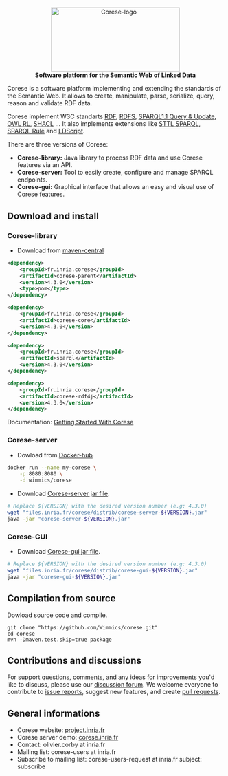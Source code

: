 <!-- markdownlint-configure-file { "MD004": { "style": "consistent" } } -->
<!-- markdownlint-disable MD033 -->

#

<p align="center">
    <a href="https://project.inria.fr/corese/">
        <img src="https://user-images.githubusercontent.com/5692787/151865170-24dc2a17-3c78-4e6b-bb61-bf449f040382.svg" width="300" height="149" alt="Corese-logo">
    </a>
    <br>
    <strong>Software platform for the Semantic Web of Linked Data</strong>
</p>
<!-- markdownlint-enable MD033 -->

Corese is a software platform implementing and extending the standards of the Semantic Web. It allows to create, manipulate, parse, serialize, query, reason and validate RDF data.

Corese implement W3C standarts [RDF](https://www.w3.org/RDF/), [RDFS](https://www.w3.org/2001/sw/wiki/RDFS), [SPARQL1.1 Query & Update](https://www.w3.org/2001/sw/wiki/SPARQL), [OWL RL](https://www.w3.org/2005/rules/wiki/OWLRL), [SHACL](https://www.w3.org/TR/shacl/) …
It also implements extensions like [STTL SPARQL](https://files.inria.fr/corese/doc/sttl.html), [SPARQL Rule](https://files.inria.fr/corese/doc/rule.html) and [LDScript](https://files.inria.fr/corese/doc/ldscript.html).

There are three versions of Corese:

- **Corese-library:** Java library to process RDF data and use Corese features via an API.
- **Corese-server:** Tool to easily create, configure and manage SPARQL endpoints.
- **Corese-gui:** Graphical interface that allows an easy and visual use of Corese features.

## Download and install

### Corese-library

- Download from [maven-central](https://search.maven.org/search?q=g:fr.inria.corese)

```xml
<dependency>
    <groupId>fr.inria.corese</groupId>
    <artifactId>corese-parent</artifactId>
    <version>4.3.0</version>
    <type>pom</type>
</dependency>

<dependency>
    <groupId>fr.inria.corese</groupId>
    <artifactId>corese-core</artifactId>
    <version>4.3.0</version>
</dependency>

<dependency>
    <groupId>fr.inria.corese</groupId>
    <artifactId>sparql</artifactId>
    <version>4.3.0</version>
</dependency>

<dependency>
    <groupId>fr.inria.corese</groupId>
    <artifactId>corese-rdf4j</artifactId>
    <version>4.3.0</version>
</dependency>
```

Documentation: [Getting Started With Corese](https://notes.inria.fr/s/hiiedLfVe#)

### Corese-server

- Dowload from [Docker-hub](https://hub.docker.com/r/wimmics/corese)

```sh
docker run --name my-corese \
    -p 8080:8080 \
    -d wimmics/corese
```

- Download [Corese-server jar file](https://project.inria.fr/corese/download/).

```sh
# Replace ${VERSION} with the desired version number (e.g: 4.3.0)
wget "files.inria.fr/corese/distrib/corese-server-${VERSION}.jar"
java -jar "corese-server-${VERSION}.jar"
```

### Corese-GUI

- Download [Corese-gui jar file](https://project.inria.fr/corese/download/).

```sh
# Replace ${VERSION} with the desired version number (e.g: 4.3.0)
wget "files.inria.fr/corese/distrib/corese-gui-${VERSION}.jar"
java -jar "corese-gui-${VERSION}.jar"
```

## Compilation from source

Dowload source code and compile.

```shell
git clone "https://github.com/Wimmics/corese.git"
cd corese
mvn -Dmaven.test.skip=true package
```

## Contributions and discussions

For support questions, comments, and any ideas for improvements you'd like to discuss, please use our [discussion forum](https://github.com/Wimmics/corese/discussions/).
We welcome everyone to contribute to [issue reports](https://github.com/Wimmics/corese/issues), suggest new features, and create [pull requests](https://github.com/Wimmics/corese/pulls).

## General informations

- Corese website: [project.inria.fr](https://project.inria.fr/corese/)
- Corese server demo: [corese.inria.fr](http://corese.inria.fr/)
- Contact: olivier.corby at inria.fr
- Mailing list: corese-users at inria.fr
- Subscribe to mailing list: corese-users-request at inria.fr subject: subscribe
